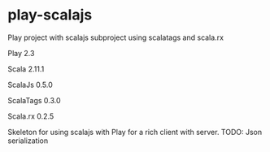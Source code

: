 play-scalajs
============

Play project with scalajs subproject using scalatags and scala.rx

Play 2.3

Scala 2.11.1

ScalaJs 0.5.0

ScalaTags 0.3.0

Scala.rx 0.2.5



Skeleton for using scalajs with Play for a rich client with server.
TODO: Json serialization
